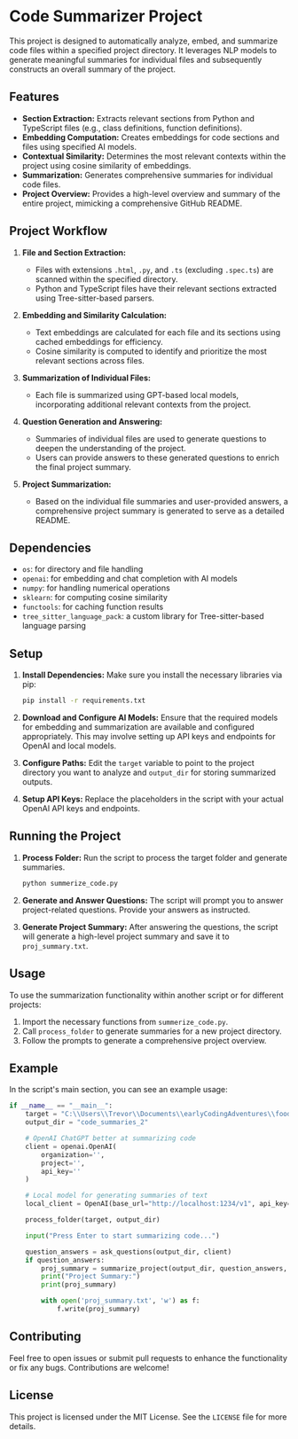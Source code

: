 # Code Summarizer Project

This project is designed to automatically analyze, embed, and summarize code files within a specified project directory. It leverages NLP models to generate meaningful summaries for individual files and subsequently constructs an overall summary of the project.

## Features

- **Section Extraction:** Extracts relevant sections from Python and TypeScript files (e.g., class definitions, function definitions).
- **Embedding Computation:** Creates embeddings for code sections and files using specified AI models.
- **Contextual Similarity:** Determines the most relevant contexts within the project using cosine similarity of embeddings.
- **Summarization:** Generates comprehensive summaries for individual code files.
- **Project Overview:** Provides a high-level overview and summary of the entire project, mimicking a comprehensive GitHub README.

## Project Workflow

1. **File and Section Extraction:**

   - Files with extensions `.html`, `.py`, and `.ts` (excluding `.spec.ts`) are scanned within the specified directory.
   - Python and TypeScript files have their relevant sections extracted using Tree-sitter-based parsers.

2. **Embedding and Similarity Calculation:**

   - Text embeddings are calculated for each file and its sections using cached embeddings for efficiency.
   - Cosine similarity is computed to identify and prioritize the most relevant sections across files.

3. **Summarization of Individual Files:**

   - Each file is summarized using GPT-based local models, incorporating additional relevant contexts from the project.

4. **Question Generation and Answering:**

   - Summaries of individual files are used to generate questions to deepen the understanding of the project.
   - Users can provide answers to these generated questions to enrich the final project summary.

5. **Project Summarization:**
   - Based on the individual file summaries and user-provided answers, a comprehensive project summary is generated to serve as a detailed README.

## Dependencies

- `os`: for directory and file handling
- `openai`: for embedding and chat completion with AI models
- `numpy`: for handling numerical operations
- `sklearn`: for computing cosine similarity
- `functools`: for caching function results
- `tree_sitter_language_pack`: a custom library for Tree-sitter-based language parsing

## Setup

1. **Install Dependencies:**
   Make sure you install the necessary libraries via pip:

   ```bash
   pip install -r requirements.txt
   ```

2. **Download and Configure AI Models:**
   Ensure that the required models for embedding and summarization are available and configured appropriately. This may involve setting up API keys and endpoints for OpenAI and local models.

3. **Configure Paths:**
   Edit the `target` variable to point to the project directory you want to analyze and `output_dir` for storing summarized outputs.

4. **Setup API Keys:**
   Replace the placeholders in the script with your actual OpenAI API keys and endpoints.

## Running the Project

1. **Process Folder:**
   Run the script to process the target folder and generate summaries.

   ```bash
   python summerize_code.py
   ```

2. **Generate and Answer Questions:**
   The script will prompt you to answer project-related questions. Provide your answers as instructed.

3. **Generate Project Summary:**
   After answering the questions, the script will generate a high-level project summary and save it to `proj_summary.txt`.

## Usage

To use the summarization functionality within another script or for different projects:

1. Import the necessary functions from `summerize_code.py`.
2. Call `process_folder` to generate summaries for a new project directory.
3. Follow the prompts to generate a comprehensive project overview.

## Example

In the script's main section, you can see an example usage:

```python
if __name__ == "__main__":
    target = "C:\\Users\\Trevor\\Documents\\earlyCodingAdventures\\foodApp\\ionic_app\\src\\app"
    output_dir = "code_summaries_2"

    # OpenAI ChatGPT better at summarizing code
    client = openai.OpenAI(
        organization='',
        project='',
        api_key=''
    )

    # Local model for generating summaries of text
    local_client = OpenAI(base_url="http://localhost:1234/v1", api_key="lm-studio")

    process_folder(target, output_dir)

    input("Press Enter to start summarizing code...")

    question_answers = ask_questions(output_dir, client)
    if question_answers:
        proj_summary = summarize_project(output_dir, question_answers, client)
        print("Project Summary:")
        print(proj_summary)

        with open('proj_summary.txt', 'w') as f:
            f.write(proj_summary)
```

## Contributing

Feel free to open issues or submit pull requests to enhance the functionality or fix any bugs. Contributions are welcome!

## License

This project is licensed under the MIT License. See the `LICENSE` file for more details.
